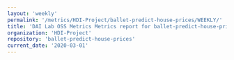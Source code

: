 ```yaml
---
layout: 'weekly'
permalink: '/metrics/HDI-Project/ballet-predict-house-prices/WEEKLY/'
title: 'DAI Lab OSS Metrics Metrics report for ballet-predict-house-prices | WEEKLY-REPORT-2020-03-01'
organization: 'HDI-Project'
repository: 'ballet-predict-house-prices'
current_date: '2020-03-01'
---
```

